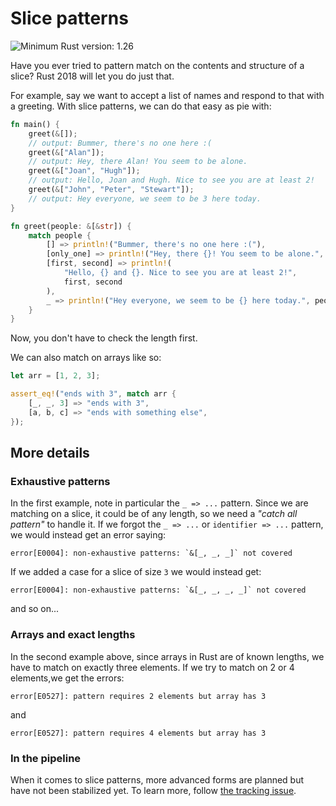 # Slice patterns

![Minimum Rust version: 1.26](https://img.shields.io/badge/Minimum%20Rust%20Version-1.26-brightgreen.svg)

Have you ever tried to pattern match on the contents and structure of a slice?
Rust 2018 will let you do just that.

For example, say we want to accept a list of names and respond to that with a
greeting. With slice patterns, we can do that easy as pie with:

```rust
fn main() {
    greet(&[]);
    // output: Bummer, there's no one here :(
    greet(&["Alan"]);
    // output: Hey, there Alan! You seem to be alone.
    greet(&["Joan", "Hugh"]);
    // output: Hello, Joan and Hugh. Nice to see you are at least 2!
    greet(&["John", "Peter", "Stewart"]);
    // output: Hey everyone, we seem to be 3 here today.
}

fn greet(people: &[&str]) {
    match people {
        [] => println!("Bummer, there's no one here :("),
        [only_one] => println!("Hey, there {}! You seem to be alone.", only_one),
        [first, second] => println!(
            "Hello, {} and {}. Nice to see you are at least 2!",
            first, second
        ),
        _ => println!("Hey everyone, we seem to be {} here today.", people.len()),
    }
}
```

Now, you don't have to check the length first.

We can also match on arrays like so:

```rust
let arr = [1, 2, 3];

assert_eq!("ends with 3", match arr {
    [_, _, 3] => "ends with 3",
    [a, b, c] => "ends with something else",
});
```

## More details

### Exhaustive patterns

In the first example, note in particular the `_ => ...` pattern.
Since we are matching on a slice, it could be of any length, so we need a
*"catch all pattern"* to handle it. If we forgot the `_ => ...` or
`identifier => ...` pattern, we would instead get an error saying:

```ignore
error[E0004]: non-exhaustive patterns: `&[_, _, _]` not covered
```

If we added a case for a slice of size `3` we would instead get:

```ignore
error[E0004]: non-exhaustive patterns: `&[_, _, _, _]` not covered
```

and so on...

### Arrays and exact lengths

In the second example above, since arrays in Rust are of known lengths,
we have to match on exactly three elements.
If we try to match on 2 or 4 elements,we get the errors:

```ignore
error[E0527]: pattern requires 2 elements but array has 3
```

and

```ignore
error[E0527]: pattern requires 4 elements but array has 3
```

### In the pipeline

[the tracking issue]: https://github.com/rust-lang/rust/issues/23121

When it comes to slice patterns, more advanced forms are planned but
have not been stabilized yet. To learn more, follow [the tracking issue].